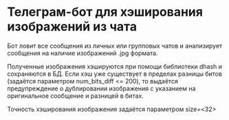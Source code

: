 # Телеграм-бот для хэширования изображений из чата

Бот ловит все сообщения из личных или групповых чатов и анализирует сообщения на наличие изображений .jpg формата.

Полученные изображения хэшируются при помощи библиотеки dhash и сохраняются в БД. Если хэш уже существует в пределах 
разницы битов (задаётся параметром num_bits_diff <= 200), то выдаётся предупреждение о дублировании изображения с 
указанием на оригинальное сообщение и разницей в битах.

Точность хэширования изображения задаётся параметром size=<32>

